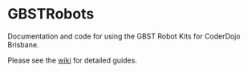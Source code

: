 # GBSTRobots
Documentation and code for using the GBST Robot Kits for CoderDojo Brisbane.

Please see the [wiki](https://github.com/CoderDojo-Brisbane/GBSTRobots/wiki) for detailed guides.
